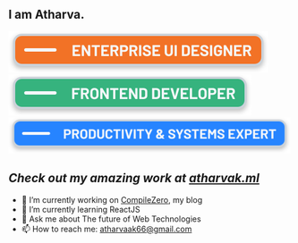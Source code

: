 ## I am Atharva.

![Hello](https://github.com/CompileZero/CompileZero/blob/master/eui.svg)
![Hello](https://github.com/CompileZero/CompileZero/blob/master/fe.svg)
![Hello](https://github.com/CompileZero/CompileZero/blob/master/ps.svg)

## _Check out my amazing work at [atharvak.ml](https://atharvak.ml)_

- 🔭 I’m currently working on [CompileZero](https://compilezero.com), my blog
- 🌱 I’m currently learning ReactJS
- 💬 Ask me about The future of Web Technologies
- 📫 How to reach me: atharvaak66@gmail.com

